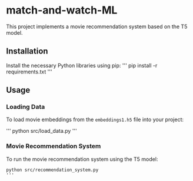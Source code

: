 # match-and-watch-ML
This project implements a movie recommendation system based on the T5 model.

## Installation

Install the necessary Python libraries using pip:
  '''
  pip install -r requirements.txt
  '''

## Usage

### Loading Data

To load movie embeddings from the `embeddings1.h5` file into your project:

  '''
  python src/load_data.py
  '''
### Movie Recommendation System

To run the movie recommendation system using the T5 model:

  ```
  python src/recommendation_system.py
  '''
